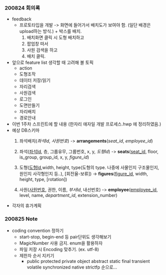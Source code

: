 ### 200824 회의록

- feedback
  - 프로토타입을 개발 -> 화면에 들어가서 배치도가 보여야 함. (일단 배경은 upload하는 방식.) + 박스를 배치.
    1. 배치화면 클릭 시 도형 배치하고
    2. 팝업창 떠서
    3. 사원 검색을 하고
    4. 배치 클릭.
- 앞으로 feature list 생각할 때 고려해 볼 토픽
  - action
  - 도형조작
  - 데이터 저장/읽기
  - 자리검색
  - 사원검색
  - 로그인
  - 도면만들기
  - 자리배치
  - 경로안내
- 이번 1주차 스프린트에 할 내용 (한자리 애자일 개발 프로세스.hwp 에 정리하였음.)
- 예상 DB스키마
  1. 좌석배치(*좌석Id*, *사원번호*)
     -> **arrangements**(*seat_id*, *employee_id*)
  
  2. 좌석(<u>좌석Id</u>, 층, 그룹유무, 그룹번호, x, y, *도형Id*)
     -> **seats**(<u>seat_id</u>, floor, is_group, group_id, x, y, *figure_id*)
  
  3. 도형(<u>도형Id</u>,width, height, type(도형의 type. 나중에 사물인지 구조물인지, 원인지 사각형인지 등..), [회전율-보류])
     -> **figures**(<u>figure_id</u>, width, height, type, [rotation])
  
  4. 사원(<u>사원번호</u>, 권한, 이름, *부서Id*, 내선번호)
     -> **employee**(<u>employee_id</u>, level, name, *department_id*, extension_number)
- 각자의 휴가계획

### 200825 Note

* coding convention 정하기
  - start-stop, begin-end 등 pair단위도 생각해보기
  - MagicNumber 사용 금지. enum을 활용하자
  - 파일 저장 시 Encoding 맞추기. (ex. utf-8)
  - 제한자 순서 지키기 
    - public protected private object abstract static final transient volatile synchronized native strictfp 순으로...